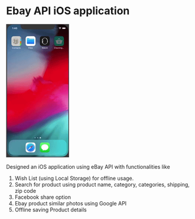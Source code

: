 # Ebay API iOS application

![](giphy.gif)


Designed an iOS application using eBay API with functionalities like

1. Wish List (using Local Storage) for offline usage.
2. Search for product using product name, category, categories, shipping, zip code
3. Facebook share option
4. Ebay product similar photos using Google API
5. Offline saving Product details

